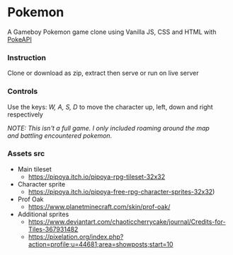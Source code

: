 # Pokemon 
A Gameboy Pokemon game clone using Vanilla JS, CSS and HTML with [PokeAPI](https://pokeapi.co/docs/v2)


### Instruction 
Clone or download as zip, extract then serve or run on live server


### Controls 
Use the keys: *W, A, S, D* to move the character up, left, down and right respectively


*NOTE: This isn't a full game. I only included roaming around the map \
and battling encountered pokemon.*


### Assets src 
- Main tileset 
  - https://pipoya.itch.io/pipoya-rpg-tileset-32x32 
- Character sprite 
  - https://pipoya.itch.io/pipoya-free-rpg-character-sprites-32x32) 
- Prof Oak 
  - https://www.planetminecraft.com/skin/prof-oak/ 
- Additional sprites 
  - https://www.deviantart.com/chaoticcherrycake/journal/Credits-for-Tiles-367931482
  - https://pixelation.org/index.php?action=profile;u=44681;area=showposts;start=10
